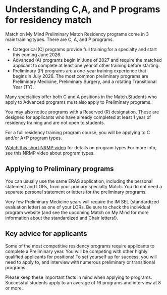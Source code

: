 # Understanding C,A, and P programs for residency match

Match on My Mind Preliminary Match Residency programs come in 3 main training types. There are C, A, and P programs. 

- Categorical (C) programs provide full training for a specialty and start this coming June 2026. 
- Advanced (A) programs begin in June of 2027 and require the matched applicant to complete at least one year of other training before starting. 
- Preliminary (P) programs are a one-year training experience that begins in July 2026. The most common preliminary programs are Preliminary Medicine, Preliminary Surgery, and a rotating Transitional Year (TY). 

Many specialties offer both C and A positions in the Match.Students who apply to Advanced programs must also apply to Preliminary programs.

You may also notice programs with a Reserved (R) designation. These are designed for applicants who have already completed at least 1 year of residency training and are not open to students. 

For a full residency training program course, you will be applying to C and/or A+P program types. 

[Watch this short NRMP video](https://www.youtube.com/watch?v=TJprz4mgC80) for details on program types
For more info, see this NRMP video about program types. 

## Applying to Preliminary programs 

You can usually use the same ERAS application, including the personal statement and LORs, from your primary specialty Match. You do not need a separate personal statement or letters for the preliminary programs. 

Very few Preliminary Medicine years will require the IM SEL (standardized evaluation letter) as one of your LORs. Be sure to check the individual program website (and see the upcoming Match on My Mind for more information about the standardized and Chair letters!). 

## Key advice for applicants

Some of the most competitive residency programs require applicants to complete a Preliminary year. You will be competing with other highly qualified applicants for positions!
To set yourself up for success, you will need to apply to, and interview with numerous preliminary or transitional programs. 

Please keep these important facts in mind when applying to programs. Successful students apply to an average of 16 programs and interview at 8 or more. 